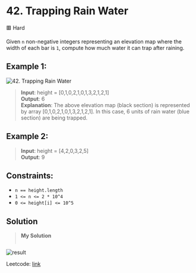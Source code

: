 # 42. Trapping Rain Water
🟥 Hard

Given `n` non-negative integers representing an elevation map where the width of each bar is `1`, compute how much water it can trap after raining.

## Example 1:
![42. Trapping Rain Water](https://assets.leetcode.com/uploads/2018/10/22/rainwatertrap.png)

> **Input**: height = [0,1,0,2,1,0,1,3,2,1,2,1] \
> **Output**: 6 \
> **Explanation**: The above elevation map (black section) is represented by array [0,1,0,2,1,0,1,3,2,1,2,1]. In this case, 6 units of rain water (blue section) are being trapped.

## Example 2:
> **Input**: height = [4,2,0,3,2,5] \
> **Output**: 9 

## Constraints:
* `n == height.length`
* `1 <= n <= 2 * 10^4`
* `0 <= height[i] <= 10^5`

## Solution
> **My Solution**
> ```go
> ```

![result](42.png)

Leetcode: [link](https://leetcode.com/problems/trapping-rain-water/description)
